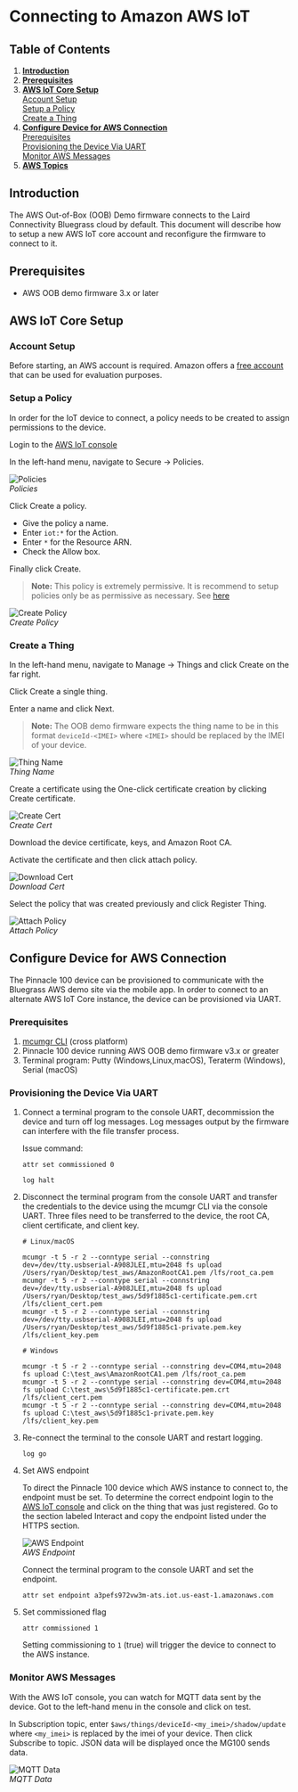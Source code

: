 # Connecting to Amazon AWS IoT

## Table of Contents

1. **[Introduction](#introduction)**
2. **[Prerequisites](#prerequisites)**
3. **[AWS IoT Core Setup](#aws-iot-core-setup)**  
   [Account Setup](#account-setup)  
   [Setup a Policy](#setup-a-policy)  
   [Create a Thing](#create-a-thing)
4. **[Configure Device for AWS Connection](#configure-device-for-aws-connection)**  
   [Prerequisites](#prerequisites)  
   [Provisioning the Device Via UART](#provisioning-the-device-via-uart)  
   [Monitor AWS Messages](#monitor-aws-messages)
5. **[AWS Topics](aws_topics.md)**

## Introduction

The AWS Out-of-Box (OOB) Demo firmware connects to the Laird Connectivity Bluegrass cloud by default. This document will describe how to setup a new AWS IoT core account and reconfigure the firmware to connect to it.

## Prerequisites

- AWS OOB demo firmware 3.x or later

## AWS IoT Core Setup

### Account Setup

Before starting, an AWS account is required. Amazon offers a [free account](https://aws.amazon.com/free) that can be used for evaluation purposes.

### Setup a Policy

In order for the IoT device to connect, a policy needs to be created to assign permissions to the device.

Login to the [AWS IoT console](https://console.aws.amazon.com/iot/)

In the left-hand menu, navigate to Secure -> Policies.

![Policies](images/aws/policies.png)  
_Policies_

Click Create a policy.

- Give the policy a name.
- Enter `iot:*` for the Action.
- Enter `*` for the Resource ARN.
- Check the Allow box.

Finally click Create.

> **Note:** This policy is extremely permissive. It is recommend to setup policies only be as permissive as necessary. See [here](https://docs.aws.amazon.com/iot/latest/developerguide/device-shadow-mqtt.html?icmpid=docs_iot_console)

![Create Policy](images/aws/create_policy.png)  
_Create Policy_

### Create a Thing

In the left-hand menu, navigate to Manage -> Things and click Create on the far right.

Click Create a single thing.

Enter a name and click Next.

> **Note:** The OOB demo firmware expects the thing name to be in this format `deviceId-<IMEI>` where `<IMEI>` should be replaced by the IMEI of your device.

![Thing Name](images/aws/thing_name.png)  
_Thing Name_

Create a certificate using the One-click certificate creation by clicking Create certificate.

![Create Cert](images/aws/create_cert.png)  
_Create Cert_

Download the device certificate, keys, and Amazon Root CA.

Activate the certificate and then click attach policy.

![Download Cert](images/aws/download_cert.png)  
_Download Cert_

Select the policy that was created previously and click Register Thing.

![Attach Policy](images/aws/attach_policy.png)  
_Attach Policy_

## Configure Device for AWS Connection

The Pinnacle 100 device can be provisioned to communicate with the Bluegrass AWS demo site via the mobile app. In order to connect to an alternate AWS IoT Core instance, the device can be provisioned via UART.

### Prerequisites

1. [mcumgr CLI](https://github.com/apache/mynewt-mcumgr#command-line-tool) (cross platform)
2. Pinnacle 100 device running AWS OOB demo firmware v3.x or greater
3. Terminal program: Putty (Windows,Linux,macOS), Teraterm (Windows), Serial (macOS)

### Provisioning the Device Via UART

1. Connect a terminal program to the console UART, decommission the device and turn off log messages. Log messages output by the firmware can interfere with the file transfer process.

   Issue command:

   ```
   attr set commissioned 0

   log halt
   ```

2. Disconnect the terminal program from the console UART and transfer the credentials to the device using the mcumgr CLI via the console UART. Three files need to be transferred to the device, the root CA, client certificate, and client key.

   ```
   # Linux/macOS

   mcumgr -t 5 -r 2 --conntype serial --connstring dev=/dev/tty.usbserial-A908JLEI,mtu=2048 fs upload /Users/ryan/Desktop/test_aws/AmazonRootCA1.pem /lfs/root_ca.pem
   mcumgr -t 5 -r 2 --conntype serial --connstring dev=/dev/tty.usbserial-A908JLEI,mtu=2048 fs upload /Users/ryan/Desktop/test_aws/5d9f1885c1-certificate.pem.crt /lfs/client_cert.pem
   mcumgr -t 5 -r 2 --conntype serial --connstring dev=/dev/tty.usbserial-A908JLEI,mtu=2048 fs upload /Users/ryan/Desktop/test_aws/5d9f1885c1-private.pem.key /lfs/client_key.pem

   # Windows

   mcumgr -t 5 -r 2 --conntype serial --connstring dev=COM4,mtu=2048 fs upload C:\test_aws\AmazonRootCA1.pem /lfs/root_ca.pem
   mcumgr -t 5 -r 2 --conntype serial --connstring dev=COM4,mtu=2048 fs upload C:\test_aws\5d9f1885c1-certificate.pem.crt /lfs/client_cert.pem
   mcumgr -t 5 -r 2 --conntype serial --connstring dev=COM4,mtu=2048 fs upload C:\test_aws\5d9f1885c1-private.pem.key /lfs/client_key.pem

   ```

3. Re-connect the terminal to the console UART and restart logging.

   ```
   log go
   ```

4. Set AWS endpoint

   To direct the Pinnacle 100 device which AWS instance to connect to, the endpoint must be set. To determine the correct endpoint login to the [AWS IoT console](https://console.aws.amazon.com/iot/) and click on the thing that was just registered. Go to the section labeled Interact and copy the endpoint listed under the HTTPS section.

   ![AWS Endpoint](images/aws/endpoint.png)  
   _AWS Endpoint_

   Connect the terminal program to the console UART and set the endpoint.

   ```
   attr set endpoint a3pefs972vw3m-ats.iot.us-east-1.amazonaws.com
   ```

5. Set commissioned flag

   ```
   attr commissioned 1
   ```

   Setting commissioning to `1` (true) will trigger the device to connect to the AWS instance.

### Monitor AWS Messages

With the AWS IoT console, you can watch for MQTT data sent by the device. Got to the left-hand menu in the console and click on test.

In Subscription topic, enter `$aws/things/deviceId-<my_imei>/shadow/update` where `<my_imei>` is replaced by the imei of your device. Then click Subscribe to topic. JSON data will be displayed once the MG100 sends data.

![MQTT Data](images/aws/mqtt_data.png)  
_MQTT Data_

